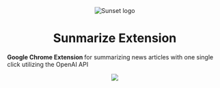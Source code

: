 <div align="center"> 
  <img src="https://github.com/PeterYuLi1204/sunmarize-extension/blob/main/images/icon-128.png?raw=true" alt="Sunset logo">
  <h1> Sunmarize Extension </h1>
</div>

<p> <b> Google Chrome Extension </b> for summarizing news articles with one single click utilizing the OpenAI API </p>

<div align="center">
  <img src="https://github.com/user-attachments/assets/a56a9a4d-2f75-4ace-aea3-8fdcebef786a">
</div>
